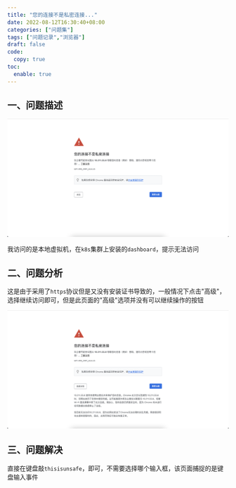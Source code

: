 ```yaml
---
title: "您的连接不是私密连接..."
date: 2022-08-12T16:30:40+08:00
categories: ["问题集"]
tags: ["问题记录","浏览器"]
draft: false
code:
  copy: true
toc:
  enable: true
---
```


## 一、问题描述

![image-20220812163222161](../images/image-20220812163222161.png)

我访问的是本地虚拟机，在`k8s`集群上安装的`dashboard`，提示无法访问

## 二、问题分析

这是由于采用了`https`协议但是又没有安装证书导致的，一般情况下点击"高级"，选择继续访问即可，但是此页面的"高级"选项并没有可以继续操作的按钮

![image-20220812163418617](../images/image-20220812163418617.png)

## 三、问题解决

直接在键盘敲`thisisunsafe`，即可，不需要选择哪个输入框，该页面捕捉的是键盘输入事件
